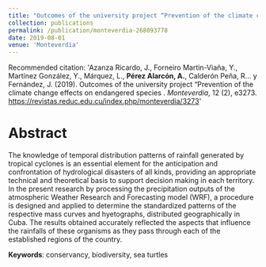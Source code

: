```yaml
---
title: "Outcomes of the university project “Prevention of the climate change effects on endangered species"
collection: publications
permalink: /publication/monteverdia-268093778
date: 2019-08-01
venue: 'Monteverdia'
---
```

Recommended citation: 'Azanza Ricardo, J., Forneiro Martin-Viaña, Y., Martínez González, Y., Márquez, L., <b>Pérez Alarcón, A.</b>, Calderón Peña,
R... y Fernández, J. (2019). Outcomes of the university project “Prevention of the climate change effects on endangered species
. <i>Monteverdia</i>, 12 (2), e3273. https://revistas.reduc.edu.cu/index.php/monteverdia/3273'


# Abstract

The knowledge of temporal distribution patterns of rainfall generated by tropical cyclones is an
essential element for the anticipation and confrontation of hydrological disasters of all kinds,
providing an appropriate technical and theoretical basis to support decision making in each
territory. In the present research by processing the precipitation outputs of the atmospheric
Weather Research and Forecasting model (WRF), a procedure is designed and applied to
determine the standardized patterns of the respective mass curves and hyetographs, distributed
geographically in Cuba. The results obtained accurately reflected the aspects that influence the
rainfalls of these organisms as they pass through each of the established regions of the country.




<b>Keywords</b>: conservancy, biodiversity, sea turtles
